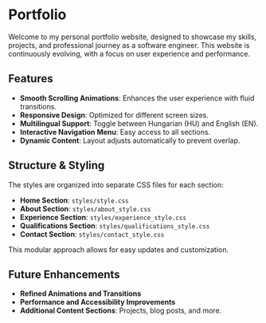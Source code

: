 
# Portfolio

Welcome to my personal portfolio website, designed to showcase my skills, projects, and professional journey as a software engineer. This website is continuously evolving, with a focus on user experience and performance.

## Features

- **Smooth Scrolling Animations**: Enhances the user experience with fluid transitions.
- **Responsive Design**: Optimized for different screen sizes.
- **Multilingual Support**: Toggle between Hungarian (HU) and English (EN).
- **Interactive Navigation Menu**: Easy access to all sections.
- **Dynamic Content**: Layout adjusts automatically to prevent overlap.

## Structure & Styling

The styles are organized into separate CSS files for each section:

- **Home Section**: `styles/style.css`
- **About Section**: `styles/about_style.css`
- **Experience Section**: `styles/experience_style.css`
- **Qualifications Section**: `styles/qualifications_style.css`
- **Contact Section**: `styles/contact_style.css`

This modular approach allows for easy updates and customization.

## Future Enhancements

- **Refined Animations and Transitions**
- **Performance and Accessibility Improvements**
- **Additional Content Sections**: Projects, blog posts, and more.
